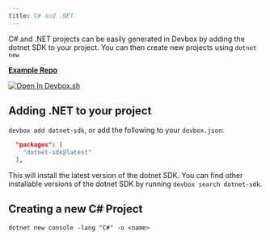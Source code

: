 ```yaml
---
title: C# and .NET
---
```


C# and .NET projects can be easily generated in Devbox by adding the dotnet SDK to your project. You can then create new projects using `dotnet new`

[**Example Repo**](https://github.com/jetpack-io/devbox/tree/main/examples/development/csharp)

[![Open In Devbox.sh](https://jetpack.io/img/devbox/open-in-devbox.svg)](https://devbox.sh/new?template=dotnet)

## Adding .NET to your project

`devbox add dotnet-sdk`, or add the following to your `devbox.json`:

```json
  "packages": [
    "dotnet-sdk@latest"
  ],
```
This will install the latest version of the dotnet SDK. You can find other installable versions of the dotnet SDK by running `devbox search dotnet-sdk`.

## Creating a new C# Project

`dotnet new console -lang "C#" -o <name>`
